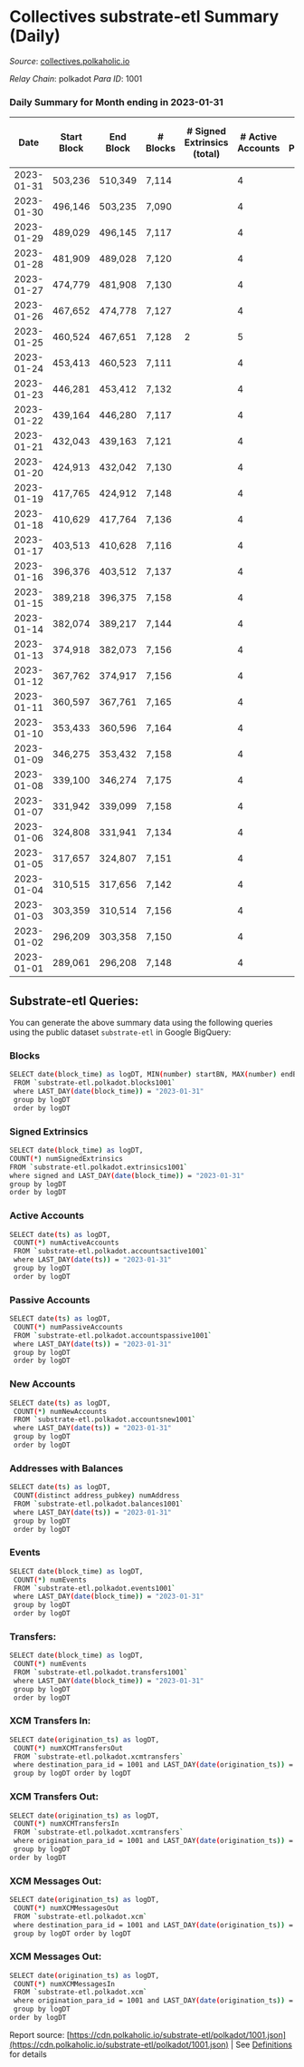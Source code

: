 # Collectives substrate-etl Summary (Daily)

_Source_: [collectives.polkaholic.io](https://collectives.polkaholic.io)

*Relay Chain*: polkadot
*Para ID*: 1001



### Daily Summary for Month ending in 2023-01-31


| Date | Start Block | End Block | # Blocks | # Signed Extrinsics (total) | # Active Accounts | # Passive | # New | # Addresses with Balances | # Events | # Transfers | # XCM Transfers In | # XCM Transfers Out | # XCM In | # XCM Out | Issues | 
| ---- | ----------- | --------- | -------- | --------------------------- | ----------------- | --------- | ----- | ------------------------- | -------- | ----------- | ------------------ | ------------------- | -------- | --------- | ------ |
| 2023-01-31 | 503,236 | 510,349 | 7,114 |  | 4 |  |  | 18 | 14,232 |   |   |   |  |  |  |
| 2023-01-30 | 496,146 | 503,235 | 7,090 |  | 4 |  | 18 | 18 | 14,184 |   |   |   |  |  |  |
| 2023-01-29 | 489,029 | 496,145 | 7,117 |  | 4 |  |  | 18 | 14,238 |   |   |   |  |  |  |
| 2023-01-28 | 481,909 | 489,028 | 7,120 |  | 4 |  |  | 18 | 14,244 |   |   |   |  |  |  |
| 2023-01-27 | 474,779 | 481,908 | 7,130 |  | 4 |  |  | 18 | 14,264 |   |   |   |  |  |  |
| 2023-01-26 | 467,652 | 474,778 | 7,127 |  | 4 |  |  | 18 | 14,258 |   |   |   |  |  |  |
| 2023-01-25 | 460,524 | 467,651 | 7,128 | 2 | 5 |  |  | 18 | 14,262 |   |   |   |  |  |  |
| 2023-01-24 | 453,413 | 460,523 | 7,111 |  | 4 |  |  | 17 | 14,226 |   |   |   |  |  |  |
| 2023-01-23 | 446,281 | 453,412 | 7,132 |  | 4 |  |  | 17 | 14,268 |   |   |   |  |  |  |
| 2023-01-22 | 439,164 | 446,280 | 7,117 |  | 4 |  |  | 17 | 14,238 |   |   |   |  |  |  |
| 2023-01-21 | 432,043 | 439,163 | 7,121 |  | 4 |  |  | 17 | 14,245 |   |   |   |  |  |  |
| 2023-01-20 | 424,913 | 432,042 | 7,130 |  | 4 |  |  | 17 | 14,264 |   |   |   |  |  |  |
| 2023-01-19 | 417,765 | 424,912 | 7,148 |  | 4 |  |  | 17 | 14,300 |   |   |   |  |  |  |
| 2023-01-18 | 410,629 | 417,764 | 7,136 |  | 4 |  |  | 17 | 14,283 |   |   |   | 1 |  |  |
| 2023-01-17 | 403,513 | 410,628 | 7,116 |  | 4 |  |  | 17 | 14,236 |   |   |   |  |  |  |
| 2023-01-16 | 396,376 | 403,512 | 7,137 |  | 4 |  |  | 17 | 14,278 |   |   |   |  |  |  |
| 2023-01-15 | 389,218 | 396,375 | 7,158 |  | 4 |  |  | 17 | 14,320 |   |   |   |  |  |  |
| 2023-01-14 | 382,074 | 389,217 | 7,144 |  | 4 |  |  | 17 | 14,292 |   |   |   |  |  |  |
| 2023-01-13 | 374,918 | 382,073 | 7,156 |  | 4 |  |  | 17 | 14,320 |   |   |   | 1 |  |  |
| 2023-01-12 | 367,762 | 374,917 | 7,156 |  | 4 |  |  | 17 | 14,316 |   |   |   |  |  |  |
| 2023-01-11 | 360,597 | 367,761 | 7,165 |  | 4 |  |  | 17 | 14,334 |   |   |   |  |  |  |
| 2023-01-10 | 353,433 | 360,596 | 7,164 |  | 4 |  |  | 17 | 14,332 |   |   |   |  |  |  |
| 2023-01-09 | 346,275 | 353,432 | 7,158 |  | 4 |  |  | 17 | 14,320 |   |   |   |  |  |  |
| 2023-01-08 | 339,100 | 346,274 | 7,175 |  | 4 |  |  | 17 | 14,354 |   |   |   |  |  |  |
| 2023-01-07 | 331,942 | 339,099 | 7,158 |  | 4 |  |  | 17 | 14,320 |   |   |   |  |  |  |
| 2023-01-06 | 324,808 | 331,941 | 7,134 |  | 4 |  |  | 17 | 14,272 |   |   |   |  |  |  |
| 2023-01-05 | 317,657 | 324,807 | 7,151 |  | 4 |  |  | 17 | 14,306 |   |   |   |  |  |  |
| 2023-01-04 | 310,515 | 317,656 | 7,142 |  | 4 |  |  | 17 | 14,288 |   |   |   |  |  |  |
| 2023-01-03 | 303,359 | 310,514 | 7,156 |  | 4 |  |  | 17 | 14,316 |   |   |   |  |  |  |
| 2023-01-02 | 296,209 | 303,358 | 7,150 |  | 4 |  |  | 17 | 14,304 |   |   |   |  |  |  |
| 2023-01-01 | 289,061 | 296,208 | 7,148 |  | 4 |  |  | 17 | 14,300 |   |   |   |  |  |  |

## Substrate-etl Queries:
You can generate the above summary data using the following queries using the public dataset `substrate-etl` in Google BigQuery:

### Blocks
```bash
SELECT date(block_time) as logDT, MIN(number) startBN, MAX(number) endBN, COUNT(*) numBlocks 
 FROM `substrate-etl.polkadot.blocks1001`  
 where LAST_DAY(date(block_time)) = "2023-01-31" 
 group by logDT 
 order by logDT
```

### Signed Extrinsics
```bash
SELECT date(block_time) as logDT, 
COUNT(*) numSignedExtrinsics 
FROM `substrate-etl.polkadot.extrinsics1001`  
where signed and LAST_DAY(date(block_time)) = "2023-01-31" 
group by logDT 
order by logDT
```

### Active Accounts
```bash
SELECT date(ts) as logDT, 
 COUNT(*) numActiveAccounts 
 FROM `substrate-etl.polkadot.accountsactive1001` 
 where LAST_DAY(date(ts)) = "2023-01-31" 
 group by logDT 
 order by logDT
```

### Passive Accounts
```bash
SELECT date(ts) as logDT, 
 COUNT(*) numPassiveAccounts 
 FROM `substrate-etl.polkadot.accountspassive1001` 
 where LAST_DAY(date(ts)) = "2023-01-31" 
 group by logDT 
 order by logDT
```

### New Accounts
```bash
SELECT date(ts) as logDT, 
 COUNT(*) numNewAccounts 
 FROM `substrate-etl.polkadot.accountsnew1001` 
 where LAST_DAY(date(ts)) = "2023-01-31" 
 group by logDT
 order by logDT
```

### Addresses with Balances
```bash
SELECT date(ts) as logDT,
 COUNT(distinct address_pubkey) numAddress 
 FROM `substrate-etl.polkadot.balances1001` 
 where LAST_DAY(date(ts)) = "2023-01-31" 
 group by logDT 
 order by logDT
```

### Events
```bash
SELECT date(block_time) as logDT, 
 COUNT(*) numEvents 
 FROM `substrate-etl.polkadot.events1001` 
 where LAST_DAY(date(block_time)) = "2023-01-31" 
 group by logDT 
 order by logDT
```

### Transfers:
```bash
SELECT date(block_time) as logDT, 
 COUNT(*) numEvents 
 FROM `substrate-etl.polkadot.transfers1001` 
 where LAST_DAY(date(block_time)) = "2023-01-31" 
 group by logDT 
 order by logDT
```

### XCM Transfers In:
```bash
SELECT date(origination_ts) as logDT, 
 COUNT(*) numXCMTransfersOut 
 FROM `substrate-etl.polkadot.xcmtransfers` 
 where destination_para_id = 1001 and LAST_DAY(date(origination_ts)) = "2023-01-31" 
 group by logDT order by logDT
```

### XCM Transfers Out:
```bash
SELECT date(origination_ts) as logDT, 
 COUNT(*) numXCMTransfersIn 
 FROM `substrate-etl.polkadot.xcmtransfers` 
 where origination_para_id = 1001 and LAST_DAY(date(origination_ts)) = "2023-01-31" 
 group by logDT 
order by logDT
```

### XCM Messages Out:
```bash
SELECT date(origination_ts) as logDT, 
 COUNT(*) numXCMMessagesOut 
 FROM `substrate-etl.polkadot.xcm` 
 where destination_para_id = 1001 and LAST_DAY(date(origination_ts)) = "2023-01-31" 
 group by logDT order by logDT
```

### XCM Messages Out:
```bash
SELECT date(origination_ts) as logDT, 
 COUNT(*) numXCMMessagesIn 
 FROM `substrate-etl.polkadot.xcm` 
 where origination_para_id = 1001 and LAST_DAY(date(origination_ts)) = "2023-01-31" 
 group by logDT 
order by logDT
```


Report source: [https://cdn.polkaholic.io/substrate-etl/polkadot/1001.json](https://cdn.polkaholic.io/substrate-etl/polkadot/1001.json) | See [Definitions](/DEFINITIONS.md) for details
